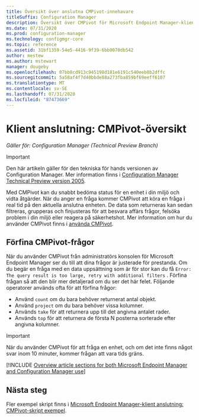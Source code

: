 ```yaml
---
title: Översikt över anslutna CMPivot-innehavare
titleSuffix: Configuration Manager
description: Översikt över CMPivot för Microsoft Endpoint Manager-klient anslutna enheter.
ms.date: 07/31/2020
ms.prod: configuration-manager
ms.technology: configmgr-core
ms.topic: reference
ms.assetid: 31bf1359-54e5-4416-9f39-6bb0070db542
author: mestew
ms.author: mstewart
manager: dougeby
ms.openlocfilehash: 07bb8cd913c945198d181e6191c540eeb8b2dffc
ms.sourcegitcommit: 5a58af4f7d40bbde88a273fba859bf69eeff6107
ms.translationtype: MT
ms.contentlocale: sv-SE
ms.lasthandoff: 07/31/2020
ms.locfileid: "87473669"
---
```

# <a name="tenant-attach-cmpivot-overview"></a>Klient anslutning: CMPivot-översikt

*Gäller för: Configuration Manager (Technical Preview Branch)*

> [!Important]
> Den här artikeln gäller för den tekniska för hands versionen av Configuration Manager. Mer information finns i [Configuration Manager Technical Preview version 2005](../core/get-started/2020/technical-preview-2005.md#bkmk_cmpivot).

Med CMPivot kan du snabbt bedöma status för en enhet i din miljö och vidta åtgärder. När du anger en fråga kommer CMPivot att köra en fråga i real tid på den aktuella anslutna enheten. De data som returneras kan sedan filtreras, grupperas och finjusteras för att besvara affärs frågor, felsöka problem i din miljö eller reagera på säkerhetshot. Mer information om hur du använder CMPivot finns i [använda CMPivot](../core/servers/manage/cmpivot.md).

## <a name="refine-cmpivot-queries"></a><a name="bkmk_refine"></a>Förfina CMPivot-frågor

När du använder CMPivot från administratörs konsolen för Microsoft Endpoint Manager ser du till att dina frågor är justerade för prestanda. Om du begär en fråga med en data uppsättning som är för stor kan du få `Error: The query result is too large, retry with additional filters` . Förfina frågan så att den blir mer detaljerad om du ser det här felet. Följande operatorer används ofta för att förfina frågor:

- Använd `count` om du bara behöver returnerat antal objekt.
- Använd `project` om du bara behöver vissa kolumner.
- Används `take` för att returnera upp till det angivna antalet rader.
- Används `top` för att returnera de första N posterna sorterade efter angivna kolumner.

> [!Important]
> När du använder CMPivot för att fråga en enhet, och om det inte finns något svar inom 10 minuter, kommer frågan att vara tids gräns. <!--7802754-->


[!INCLUDE [Overview article sections for both Microsoft Endpoint Manager and Configuration Manager use](../core/servers/manage/includes/cmpivot-overview-shared.md)]

## <a name="next-steps"></a>Nästa steg

Fler exempel skript finns i [Microsoft Endpoint Manager-klient anslutning: CMPivot-skript exempel](cmpivot-samples-attached.md).

